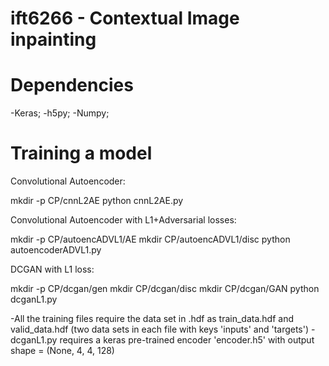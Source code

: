 # ift6266 - Contextual Image inpainting

# Dependencies
-Keras;
-h5py;
-Numpy;

# Training a model

Convolutional Autoencoder:

  mkdir -p CP/cnnL2AE
  python cnnL2AE.py
  
Convolutional Autoencoder with L1+Adversarial losses:

  mkdir -p CP/autoencADVL1/AE
  mkdir CP/autoencADVL1/disc
  python autoencoderADVL1.py

DCGAN with L1 loss:

  mkdir -p CP/dcgan/gen
  mkdir CP/dcgan/disc
  mkdir CP/dcgan/GAN
  python dcganL1.py

-All the training files require the data set in .hdf as train_data.hdf and valid_data.hdf (two data sets in each file with keys 'inputs' and 'targets')
-dcganL1.py requires a keras pre-trained encoder 'encoder.h5' with output shape = (None, 4, 4, 128)
